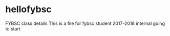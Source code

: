 # hellofybsc
FYBSC class details
This is a file for fybsc student 2017-2018
internal going to start
